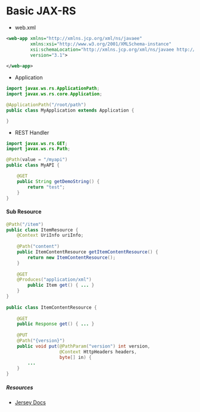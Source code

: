 # Basic JAX-RS
* web.xml
```xml
<web-app xmlns="http://xmlns.jcp.org/xml/ns/javaee"
		 xmlns:xsi="http://www.w3.org/2001/XMLSchema-instance"
         xsi:schemaLocation="http://xmlns.jcp.org/xml/ns/javaee http://xmlns.jcp.org/xml/ns/javaee/web-app_3_1.xsd"
         version="3.1">
         
</web-app>
```
* Application
```java
import javax.ws.rs.ApplicationPath;
import javax.ws.rs.core.Application;

@ApplicationPath("/root/path")
public class MyApplication extends Application {

}
```
* REST Handler
```java
import javax.ws.rs.GET;
import javax.ws.rs.Path;

@Path(value = "/myapi")
public class MyAPI {

	@GET
	public String getDemoString() {
		return "test";
	}
}
```

#### Sub Resource
```java
@Path("/item")
public class ItemResource {
    @Context UriInfo uriInfo;
 
    @Path("content")
    public ItemContentResource getItemContentResource() {
        return new ItemContentResource();
    }
 
    @GET
    @Produces("application/xml")
        public Item get() { ... }
    }
}
 
public class ItemContentResource {
 
    @GET
    public Response get() { ... }
 
    @PUT
    @Path("{version}")
    public void put(@PathParam("version") int version,
                    @Context HttpHeaders headers,
                    byte[] in) {
        ...
    }
}

```

##### Resources
- [Jersey Docs](https://jersey.java.net/documentation/latest/jaxrs-resources.html)
